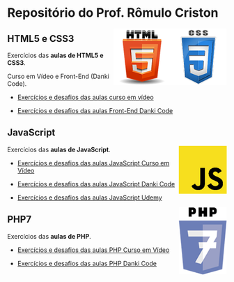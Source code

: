 # Repositório do Prof. Rômulo Criston

<img align="right" src="img/CSS3_300.png" width="130"><img align="right" src="img/html5.png" width="130">

## HTML5 e CSS3

Exercícios das **aulas de HTML5 e CSS3**.

Curso em Vídeo e Front-End (Danki Code).

* [Exercícios e desafios das aulas curso em vídeo](https://github.com/romulocriston/html5-css3/tree/master/cursoemvideo/html-css)

* [Exercícios e desafios das aulas Front-End Danki Code](https://github.com/romulocriston/html5-css3/tree/master/danki%20code/webmaster%20front-end)


## JavaScript

<img align="right" src="img/javaScript.png" width="110">

Exercícios das **aulas de JavaScript**.

* [Exercícios e desafios das aulas JavaScript Curso em Vídeo](https://)

* [Exercícios e desafios das aulas JavaScript Danki Code](https://)

* [Exercícios e desafios das aulas JavaScript Udemy](https://)

<img align="right" src="img/php7.png" width="110">

## PHP7

Exercícios das **aulas de PHP**.

* [Exercícios e desafios das aulas PHP Curso em Vídeo](https://github.com/romulocriston/html5-css3/tree/master/cursoemvideo/html-css)

* [Exercícios e desafios das aulas PHP Danki Code](https://github.com/romulocriston/html5-css3/tree/master/danki%20code/webmaster%20front-end)


